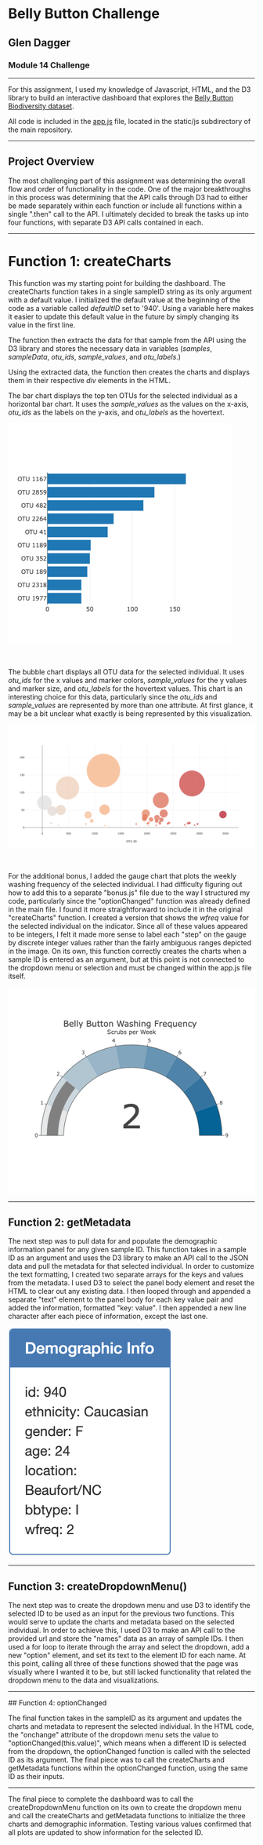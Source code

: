 # Belly Button Challenge
## Glen Dagger

### Module 14 Challenge

<hr>

For this assignment, I used my knowledge of Javascript, HTML, and the D3 library to build an interactive dashboard that explores the [Belly Button Biodiversity dataset](./samples.json). 

All code is included in the [app.js](./static/js/app.js) file, located in the static/js subdirectory of the main repository.
<hr>

## Project Overview

The most challenging part of this assignment was determining the overall flow and order of functionality in the code. One of the major breakthroughs in this process was determining that the API calls through D3 had to either be made separately within each function or include all functions within a single ".then" call to the API. I ultimately decided to break the tasks up into four functions, with separate D3 API calls contained in each.

<hr>

# Function 1: createCharts
This function was my starting point for building the dashboard. The createCharts function takes in a single sampleID string as its only argument with a default value. I initialized the default value at the beginning of the code as a variable called *defaultID* set to '940'. Using a variable here makes it easier to update this default value in the future by simply changing its value in the first line.

The function then extracts the data for that sample from the API using the D3 library and stores the necessary data in variables (*samples*, *sampleData*, *otu_ids*, *sample_values*, and *otu_labels*.)

Using the extracted data, the function then creates the charts and displays them in their respective *div* elements in the HTML.

The bar chart displays the top ten OTUs for the selected individual as a horizontal bar chart. It uses the *sample_values* as the values on the x-axis, *otu_ids* as the labels on the y-axis, and *otu_labels* as the hovertext.

![barchart](./images/barchart.png)

<br>

The bubble chart displays all OTU data for the selected individual. It uses *otu_ids* for the x values and marker colors, *sample_values* for the y values and marker size, and *otu_labels* for the hovertext values. This chart is an interesting choice for this data, particularly since the *otu_ids* and *sample_values* are represented by more than one attribute. At first glance, it may be a bit unclear what exactly is being represented by this visualization.

![bubblechart](./images/bubblechart.png)

<br>

For the additional bonus, I added the gauge chart that plots the weekly washing frequency of the selected individual. I had difficulty figuring out how to add this to a separate "bonus.js" file due to the way I structured my code, particularly since the "optionChanged" function was already defined in the main file. I found it more straightforward to include it in the original "createCharts" function. 
I created a version that shows the *wfreq* value for the selected individual on the indicator. Since all of these values appeared to be integers, I felt it made more sense to label each "step" on the gauge by discrete integer values rather than the fairly ambiguous ranges depicted in the image. 
On its own, this function correctly creates the charts when a sample ID is entered as an argument, but at this point is not connected to the dropdown menu or selection and must be changed within the app.js file itself.

![gaugechart](./images/gauge_chart.png)

<hr>

## Function 2: getMetadata
The next step was to pull data for and populate the demographic information panel for any given sample ID. This function takes in a sample ID as an argument and uses the D3 library to make an API call to the JSON data and pull the metadata for that selected individual. In order to customize the text formatting, I created two separate arrays for the keys and values from the metadata. I used D3 to select the panel body element and reset the HTML to clear out any existing data. I then looped through and appended a separate "text" element to the panel body for each key value pair and added the information, formatted "key: value". I then appended a new line character after each piece of information, except the last one.

![demographic info panel](./images/demographic_info.png)

<hr>

## Function 3: createDropdownMenu()

The next step was to create the dropdown menu and use D3 to identify the selected ID to be used as an input for the previous two functions. This would serve to update the charts and metadata based on the selected individual.
In order to achieve this, I used D3 to make an API call to the provided url and store the "names" data as an array of sample IDs. I then used a for loop to iterate through the array and select the dropdown, add a new "option" element, and set its text to the element ID for each name.
At this point, calling all three of these functions showed that the page was visually where I wanted it to be, but still lacked functionality that related the dropdown menu to the data and visualizations. 

<hr>
## Function 4: optionChanged

The final function takes in the sampleID as its argument and updates the charts and metadata to represent the selected individual. In the HTML code, the "onchange" attribute of the dropdown menu sets the value to "optionChanged(this.value)", which means when a different ID is selected from the dropdown, the optionChanged function is called with the selected ID as its argument. 
The final piece was to call the createCharts and getMetadata functions within the optionChanged function, using the same ID as their inputs.

<hr>

The final piece to complete the dashboard was to call the createDropdownMenu function on its own to create the dropdown menu and call the createCharts and getMetadata functions to initialize the three charts and demographic information. 
Testing various values confirmed that all plots are updated to show information for the selected ID.